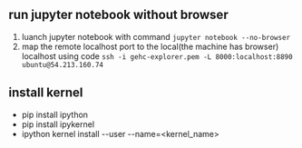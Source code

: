 ## run jupyter notebook without browser
1. luanch jupyter notebook with command `jupyter notebook --no-browser`
2. map the remote localhost port to the local(the machine has browser) localhost using code
`` ssh -i gehc-explorer.pem -L 8000:localhost:8890 ubuntu@54.213.160.74 ``

## install kernel 
* pip install ipython
* pip install ipykernel 
* ipython kernel install --user --name=<kernel_name>

